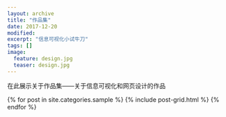 ```yaml
---
layout: archive
title: "作品集"
date: 2017-12-20
modified:
excerpt: "信息可视化小试牛刀"
tags: []
image: 
  feature: design.jpg 
  teaser: design.jpg
---
```


在此展示关于作品集——关于信息可视化和网页设计的作品

<div class="tiles">
{% for post in site.categories.sample %}
  {% include post-grid.html %}
{% endfor %}